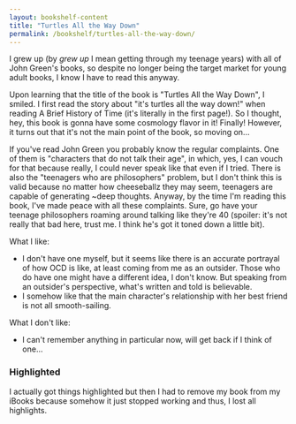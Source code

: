 ```yaml
---
layout: bookshelf-content
title: "Turtles All the Way Down"
permalink: /bookshelf/turtles-all-the-way-down/
---
```


I grew up (by *grew up* I mean getting through my teenage years) with all of John Green's books, so despite no longer being the target market for young adult books, I know I have to read this anyway.

Upon learning that the title of the book is "Turtles All the Way Down", I smiled. I first read the story about "it's turtles all the way down!" when reading A Brief History of Time (it's literally in the first page!). So I thought, hey, this book is gonna have some cosmology flavor in it! Finally! 
However, it turns out that it's not the main point of the book, so moving on...

If you've read John Green you probably know the regular complaints. One of them is "characters that do not talk their age", in which, yes, I can vouch for that because really, I could never speak like that even if I tried. There is also the "teenagers who are philosophers" problem, but I don't think this is valid because no matter how cheeseballz they may seem, teenagers are capable of generating ~deep thoughts. Anyway, by the time I'm reading this book, I've made peace with all these complaints. Sure, go have your teenage philosophers roaming around talking like they're 40 (spoiler: it's not really that bad here, trust me. I think he's got it toned down a little bit).

What I like:
- I don't have one myself, but it seems like there is an accurate portrayal of how OCD is like, at least coming from me as an outsider. Those who do have one might have a different idea, I don't know. But speaking from an outsider's perspective, what's written and told is believable.
- I somehow like that the main character's relationship with her best friend is not all smooth-sailing. 

What I don't like:
- I can't remember anything in particular now, will get back if I think of one...


### Highlighted

I actually got things highlighted but then I had to remove my book from my iBooks because somehow it just stopped working and thus, I lost all highlights. 